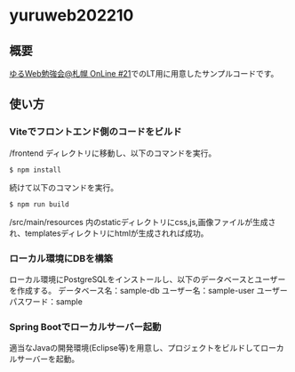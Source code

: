 # yuruweb202210

## 概要
[ゆるWeb勉強会@札幌 OnLine #21](https://mild-web-sap.connpass.com/event/262287/)でのLT用に用意したサンプルコードです。

## 使い方

### Viteでフロントエンド側のコードをビルド
/frontend ディレクトリに移動し、以下のコマンドを実行。

```
$ npm install
```
続けて以下のコマンドを実行。

``` 
$ npm run build
```

/src/main/resources 内のstaticディレクトリにcss,js,画像ファイルが生成され、templatesディレクトリにhtmlが生成されれば成功。

### ローカル環境にDBを構築
ローカル環境にPostgreSQLをインストールし、以下のデータベースとユーザーを作成する。
データベース名：sample-db
ユーザー名：sample-user
ユーザーパスワード：sample


### Spring Bootでローカルサーバー起動
適当なJavaの開発環境(Eclipse等)を用意し、プロジェクトをビルドしてローカルサーバーを起動。
